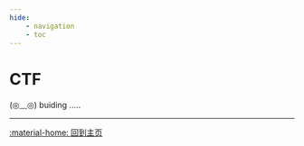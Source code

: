 ```yaml
---
hide:
    - navigation
    - toc
---
```


# CTF

<link rel="stylesheet" href="../../css/index_styles.css">
<div class="center-container">
  <state>(◎﹏◎)</state>
  <text>buiding</text>
  <text class="line">.....</text>
</div>

---

[:material-home: 回到主页](../../index.md)
